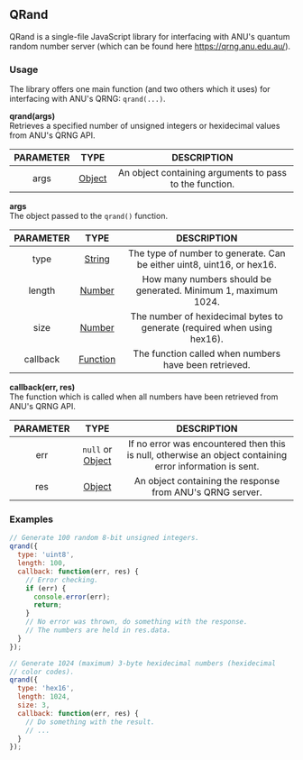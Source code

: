 ## QRand

QRand is a single-file JavaScript library for interfacing with ANU's quantum
random number server (which can be found here https://qrng.anu.edu.au/).

### Usage

The library offers one main function (and two others which it uses) for
interfacing with ANU's QRNG: `qrand(...)`.

**qrand(args)**  
Retrieves a specified number of unsigned integers or hexidecimal values from
ANU's QRNG API.

| PARAMETER |   TYPE   | DESCRIPTION                                             |
| :-------: | :------: | :-----------------------------------------------------: |
| args      | [Object] | An object containing arguments to pass to the function. |

**args**  
The object passed to the `qrand()` function.

| PARAMETER |    TYPE    | DESCRIPTION                                                              |
| :-------: | :--------: | :----------------------------------------------------------------------: |
| type      | [String]   | The type of number to generate. Can be either uint8, uint16, or hex16.   |
| length    | [Number]   | How many numbers should be generated. Minimum 1, maximum 1024.           |
| size      | [Number]   | The number of hexidecimal bytes to generate (required when using hex16). |
| callback  | [Function] | The function called when numbers have been retrieved.                    |

**callback(err, res)**  
The function which is called when all numbers have been retrieved from ANU's
QRNG API.

| PARAMETER |    TYPE            | DESCRIPTION |
| :-------: | :----------------: | :---------: |
| err       | `null` or [Object] | If no error was encountered then this is null, otherwise an object containing error information is sent. |
| res       | [Object]         | An object containing the response from ANU's QRNG server. |

### Examples

```javascript
// Generate 100 random 8-bit unsigned integers.
qrand({
  type: 'uint8',
  length: 100,
  callback: function(err, res) {
    // Error checking.
    if (err) {
      console.error(err);
      return;
    }
    // No error was thrown, do something with the response.
    // The numbers are held in res.data.
  }
});

// Generate 1024 (maximum) 3-byte hexidecimal numbers (hexidecimal
// color codes).
qrand({
  type: 'hex16',
  length: 1024,
  size: 3,
  callback: function(err, res) {
    // Do something with the result.
    // ...
  }
});
```

[Object]: https://developer.mozilla.org/en-US/docs/Web/JavaScript/Reference/Global_Objects/Object
[String]: https://developer.mozilla.org/en-US/docs/Web/JavaScript/Reference/Global_Objects/String
[Number]: https://developer.mozilla.org/en-US/docs/Web/JavaScript/Reference/Global_Objects/Number
[Function]: https://developer.mozilla.org/en-US/docs/Web/JavaScript/Reference/Global_Objects/Function
